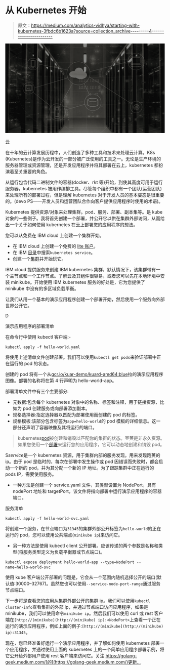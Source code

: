 # 从 Kubernetes 开始

> 原文：<https://medium.com/analytics-vidhya/starting-with-kubernetes-3fbdc6b1623a?source=collection_archive---------4----------------------->

![](img/3c951042de4a6306c17feb98899d4fd9.png)

云

在十年的云计算发展历程中，人们创造了多种工具和技术来处理云计算。K8s (Kubernetes)是作为云开发的一部分被广泛使用的工具之一。无论是生产环境的服务器管理或资源管理，还是开发应用程序并将其部署在云上，kubernetes 都扮演着至关重要的角色。

从运行包含代码二进制文件的容器(docker、rkt 等)开始，到使其高度可用于运行服务器，kubernetes 被用作编排工具。尽管每个组织中都有一个团队(运营团队)来处理所有的部署过程，但是理解 kubernetes 对于开发人员的基本姿态是很重要的。(devo PS——开发人员和运营团队合作向客户提供应用程序时使用的术语)。

Kubernetes 提供资源/对象来处理集群。pod、服务、部署、副本集等。是 kube 对象的一些例子。我将首先创建一个部署，并公开它以供在集群外部访问，从而给出一个关于如何使用 kubernetes 在云上部署您的应用程序的想法。

您可以从免费在 IBM cloud 上创建一个集群开始。

*   在 IBM cloud 上创建一个免费的 [lite 账户](https://cloud.ibm.com/registration)。
*   在 IBM [目录](https://cloud.ibm.com/catalog)中搜索`kubernetes service`。
*   创建一个[集群](https://cloud.ibm.com/kubernetes/catalog/create)并开始玩它。

IBM cloud 提供服务来创建 IBM kubernetes 集群，默认情况下，该集群带有一个主节点和一个工作节点。了解云及其组件很容易，或者您可以先在本地环境中安装 minikube。开始使用 IBM kubernetes 服务的好处是，它为您提供了 minikube 中没有的多区域负载平衡。

让我们从用一个基本的演示应用程序创建一个部署开始，然后使用一个服务向外部世界公开它。

D

演示应用程序的部署清单

在命令行中使用 kubectl 客户端:-

```
kubectl apply -f hello-world.yaml
```

将使用上述清单文件创建部署。我们可以使用`kubectl get pods`来验证部署中正在运行的 pod 的状态。

创建的 pod 将有一个从[gcr.io/kuar-demo/kuard-amd64:blue](http://gcr.io/kuar-demo/kuard-amd64:blue)拉的演示应用程序图像。部署的名称将在第 4 行声明为 hello-world-app。

部署清单文件中有三个主要部分:

*   元数据:包含每个 kubernetes 对象中的名称、标签和注释，用于链接资源，比如为 pod 创建服务或向部署添加副本。
*   规格选择器:指定选择器以匹配为部署使用而创建的 pod 的标签。
*   规格模板:该部分包含标签为`app=hello-world`的 pod 模板的详细信息。这一部分还声明了容器映像及其将运行的端口。

> kubernetes[pod](https://kubernetes.io/docs/concepts/workloads/pods/)被创建和销毁以匹配你的集群的状态。豆荚是非永久资源。如果您使用一个[部署](https://kubernetes.io/docs/concepts/workloads/controllers/deployment/)来运行您的应用程序，它可以动态地创建和销毁 pod。

S*service*是一个 kubernetes 资源，用于集群内部的服务发现。用来发现跑荚的 ip。由于 pod 是临时的，每次在部署中发生操作或 pod 因错误而失败时，都会启动一个新的 pod，并为其分配一个新的 IP 地址。为了跟踪集群中正在运行的 pods IP，需要使用服务。

*   一种方法是创建一个 service.yaml 文件，其类型设置为 NodePort，具有 nodePort 地址和 targetPort，该文件将指向部署中运行演示应用程序的容器端口。

服务清单

```
kubectl apply -f hello-world-svc.yaml
```

将创建一个服务，在节点端口为`31345`的集群外部公开标签为`hello-world`的正在运行的 pod，您可以使用公共端点(`minikube ip`)来访问它。

*   另一种方法是使用 kubectl client 公开部署。应该传递的两个参数是名称和类型(将服务类型定义为负载平衡器或节点端口)。

```
kubectl expose deployment hello-world-app --type=NodePort --name=hello-world-svc
```

使用 kube 客户端公开部署的问题是，它会从一个范围内随机选择公开的端口(默认值:30000–32767)。虽然您也可以使用`--service-node-port-range`通过服务节点端口。

下一步将是查看您的应用从集群外部公开的集群 ip。我们可以使用`kubectl cluster-info`查看集群的外部 ip，并通过节点端口访问应用程序，如果是 minikube，我们可以使用命令`minikube ip`。然后我们可以使用 curl 或 rest 客户端在`[http://(minikube](http://(minikube) ip):<NodePort>`上查看一个正在运行的演示应用程序，例如上面的例子:`[http://(minikube](http://(minikube) ip):31345`。

现在，您已经准备好运行一个演示应用程序，并了解如何使用 kubernetes 部署一个应用程序，并通过使用上面的 kubernetes 上的一个简单应用程序部署示例，将它公开给外部用户使用 rest 客户端来访问它。关注 https://golang-geek.medium.com/[的](https://golang-geek.medium.com/)更新…